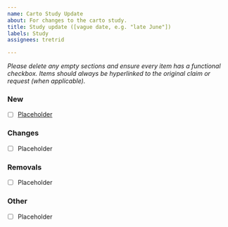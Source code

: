 ```yaml
---
name: Carto Study Update
about: For changes to the carto study.
title: Study update ([vague date, e.g. "late June"])
labels: Study
assignees: tretrid

---
```


*Please delete any empty sections and ensure every item has a functional checkbox. Items should always be hyperlinked to the original claim or request (when applicable).*

### New
- [ ] [Placeholder](https://example.com/)

### Changes
- [ ] Placeholder

### Removals
- [ ] Placeholder

### Other
- [ ] Placeholder
